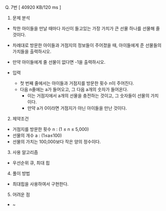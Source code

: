 Q. 7번 [ 40920 KB/120 ms ]

1. 문제 분석
- 착한 아이들을 만날 때마다 자신이 들고있는 가장 가치가 큰 선물 하나를 선물해 줄 것이다.
- 차례대로 방문한 아이들과 거점지의 정보들이 주어졌을 때, 아이들에게 준 선물들의 가치들을 출력하시오. 
- 만약 아이들에게 줄 선물이 없다면 -1을 출력하시오.

- 입력
  - 첫 번째 줄에서는 아이들과 거점지를 방문한 횟수 n이 주어진다.
  - 다음 n줄에는 a가 들어오고, 그 다음 a개의 숫자가 들어온다. 
    - 이는 거점지에서 a개의 선물을 충전하는 것이고, 그 숫자들이 선물의 가치이다. 
    - 만약 a가 0이라면 거점지가 아닌 아이들을 만난 것이다.

2. 제약조건
- 거점지를 방문한 횟수 n : (1 ≤ n ≤ 5,000)
- 선물의 개수 a : (1≤a≤100)
- 선물의 가치는 100,000보다 작은 양의 정수이다.

3. 사용 알고리즘
- 우선순위 큐, 최대 힙

4. 풀이 방법
- 최대힙을 사용하여서 구현한다.

5. 어려운 점
- ~